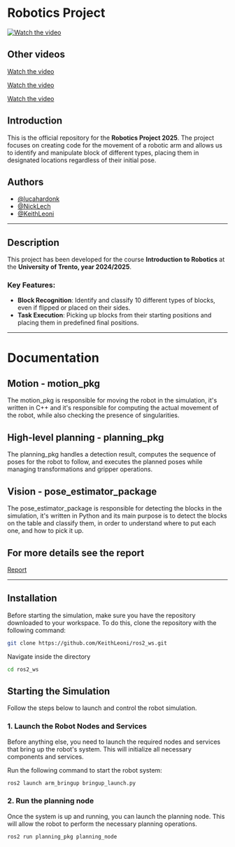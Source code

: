 # Robotics Project

[![Watch the video](https://img.youtube.com/vi/3l6ri91J9v0/sddefault.jpg)](https://youtu.be/3l6ri91J9v0)



## Other videos
[Watch the video](https://www.youtube.com/watch?v=AHXESDaahys&ab_channel=LucaHardonk)

[Watch the video](https://youtu.be/Xyv_HV6b0RQ)

[Watch the video](https://youtu.be/5d4sLjeiZd0)

## Introduction
This is the official repository for the **Robotics Project 2025**. The project focuses on creating code for the movement of a robotic arm and allows us to identify and manipulate block of different types, placing them in designated locations regardless of their initial pose.

## Authors
- [@lucahardonk](https://github.com/lucahardonk)
- [@NickLech](https://github.com/NickLech)
- [@KeithLeoni](https://github.com/KeithLeoni)

---

## Description
This project has been developed for the course **Introduction to Robotics** at the **University of Trento, year 2024/2025**.

### Key Features:
- **Block Recognition**: Identify and classify 10 different types of blocks, even if flipped or placed on their sides.
- **Task Execution**: Picking up blocks from their starting positions and placing them in predefined final positions.
---

# Documentation
## Motion - motion_pkg
The motion_pkg is responsible for moving the robot in the simulation, it's written in C++ and it's responsible for computing the actual movement of the robot, while also checking the presence of singularities.

## High-level planning - planning_pkg
The planning_pkg handles a detection result, computes the sequence of poses for the robot to follow, and executes the planned poses while managing transformations and gripper operations.

## Vision - pose_estimator_package 
The pose_estimator_package is responsible for detecting the blocks in the simulation, it's written in Python and its main purpose is to detect the blocks on the table and classify them, in order to understand where to put each one, and how to pick it up.

## For more details see the report
[Report](https://github.com/KeithLeoni/ros2_ws/blob/main/report.pdf)

---

## Installation

Before starting the simulation, make sure you have the repository downloaded to your workspace. To do this, clone the repository with the following command:

```bash
git clone https://github.com/KeithLeoni/ros2_ws.git
```

Navigate inside the directory
```bash
cd ros2_ws
```

## Starting the Simulation

Follow the steps below to launch and control the robot simulation.

### 1. Launch the Robot Nodes and Services

Before anything else, you need to launch the required nodes and services that bring up the robot's system. This will initialize all necessary components and services.

Run the following command to start the robot system:

```bash
ros2 launch arm_bringup bringup_launch.py
```

### 2. Run the planning node

Once the system is up and running, you can launch the planning node. This will allow the robot to perform the necessary planning operations.

```bash
ros2 run planning_pkg planning_node
```


